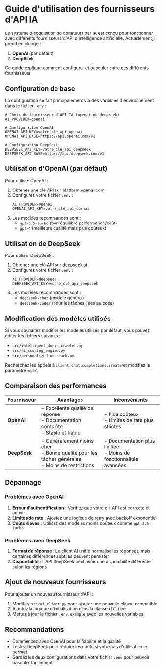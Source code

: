 # Guide d'utilisation des fournisseurs d'API IA

Le système d'acquisition de donateurs par IA est conçu pour fonctionner avec différents fournisseurs d'API d'intelligence artificielle. Actuellement, il prend en charge :

1. **OpenAI** (par défaut)
2. **DeepSeek**

Ce guide explique comment configurer et basculer entre ces différents fournisseurs.

## Configuration de base

La configuration se fait principalement via des variables d'environnement dans le fichier `.env` :

```
# Choix du fournisseur d'API IA (openai ou deepseek)
AI_PROVIDER=openai

# Configuration OpenAI
OPENAI_API_KEY=votre_clé_api_openai
OPENAI_API_BASE=https://api.openai.com/v1

# Configuration DeepSeek
DEEPSEEK_API_KEY=votre_clé_api_deepseek
DEEPSEEK_API_BASE=https://api.deepseek.com/v1
```

## Utilisation d'OpenAI (par défaut)

Pour utiliser OpenAI :

1. Obtenez une clé API sur [platform.openai.com](https://platform.openai.com)
2. Configurez votre fichier `.env` :
   ```
   AI_PROVIDER=openai
   OPENAI_API_KEY=votre_clé_api_openai
   ```
3. Les modèles recommandés sont :
   - `gpt-3.5-turbo` (bon équilibre performance/coût)
   - `gpt-4` (meilleure qualité mais plus coûteux)

## Utilisation de DeepSeek

Pour utiliser DeepSeek :

1. Obtenez une clé API sur [deepseek.ai](https://deepseek.ai)
2. Configurez votre fichier `.env` :
   ```
   AI_PROVIDER=deepseek
   DEEPSEEK_API_KEY=votre_clé_api_deepseek
   ```
3. Les modèles recommandés sont :
   - `deepseek-chat` (modèle général)
   - `deepseek-coder` (pour les tâches liées au code)

## Modification des modèles utilisés

Si vous souhaitez modifier les modèles utilisés par défaut, vous pouvez éditer les fichiers suivants :

- `src/intelligent_donor_crawler.py`
- `src/ai_scoring_engine.py`
- `src/personalized_outreach.py`

Recherchez les appels à `client.chat.completions.create` et modifiez le paramètre `model`.

## Comparaison des performances

| Fournisseur | Avantages | Inconvénients |
|-------------|-----------|---------------|
| **OpenAI**  | - Excellente qualité de réponse<br>- Documentation complète<br>- Stable et fiable | - Plus coûteux<br>- Limites de rate plus strictes |
| **DeepSeek**| - Généralement moins cher<br>- Bonne qualité pour les tâches générales<br>- Moins de restrictions | - Documentation plus limitée<br>- Moins de fonctionnalités avancées |

## Dépannage

### Problèmes avec OpenAI

1. **Erreur d'authentification** : Vérifiez que votre clé API est correcte et active
2. **Limites de rate** : Ajoutez une logique de retry avec backoff exponentiel
3. **Coûts élevés** : Utilisez des modèles moins coûteux comme `gpt-3.5-turbo`

### Problèmes avec DeepSeek

1. **Format de réponse** : Le client AI unifié normalise les réponses, mais certaines différences subtiles peuvent persister
2. **Disponibilité** : L'API DeepSeek peut avoir une disponibilité différente selon les régions

## Ajout de nouveaux fournisseurs

Pour ajouter un nouveau fournisseur d'API :

1. Modifiez `src/ai_client.py` pour ajouter une nouvelle classe compatible
2. Ajoutez la logique d'initialisation dans la classe `AIClient`
3. Mettez à jour le fichier `.env.example` avec les nouvelles variables

## Recommandations

- Commencez avec OpenAI pour la fiabilité et la qualité
- Testez DeepSeek pour réduire les coûts si votre cas d'utilisation le permet
- Gardez les deux configurations dans votre fichier `.env` pour pouvoir basculer facilement

